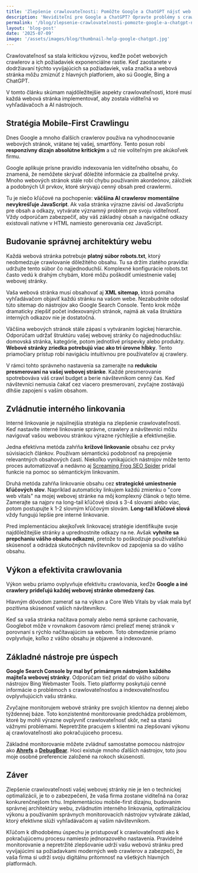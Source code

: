 ```yaml
---
title: 'Zlepšenie crawlovateľnosti: Pomôžte Google a ChatGPT nájsť web vašej firmy'
description: 'Neviditeľní pre Google a ChatGPT? Opravte problémy s crawlovateľnosťou, ktoré skrývajú vašu firmu pred vyhľadávačmi a AI nástrojmi pomocou overených stratégií.'
permalink: '/blog/zlepsenie-crawlovatelnosti-pomozte-google-a-chatgpt-najst-web-vasej-firmy/'
layout: 'blog-post'
date: '2025-07-09'
image: '/assets/images/blog/thumbnail-help-google-chatgpt.jpg'
---
```


Crawlovateľnosť sa stala kritickou výzvou, keďže počet webových crawlerov a ich požiadaviek exponenciálne rastie. Keď zaostanete v dodržiavaní týchto vyvíjajúcich sa požiadaviek, vaša značka a webová stránka môžu zmiznúť z hlavných platforiem, ako sú Google, Bing a ChatGPT.

V tomto článku skúmam najdôležitejšie aspekty crawlovateľnosti, ktoré musí každá webová stránka implementovať, aby zostala viditeľná vo vyhľadávačoch a AI nástrojoch.

## **Stratégia Mobile-First Crawlingu**

Dnes Google a mnoho ďalších crawlerov používa na vyhodnocovanie webových stránok, vrátane tej vašej, smartfóny. Tento posun robí **responzívny dizajn absolútne kritickým** a už nie voliteľným pre akúkoľvek firmu.

Google aplikuje prísne pravidlo indexovania len viditeľného obsahu, čo znamená, že nemôžete skrývať dôležité informácie za zbaliteľné prvky. Mnoho webových stránok stále robí chybu používaním akordeónov, záložiek a podobných UI prvkov, ktoré skrývajú cenný obsah pred crawlermi.

Tu je niečo kľúčové na pochopenie: **väčšina AI crawlerov momentálne nevykreśľuje JavaScript**. Ak vaša stránka výrazne závisí od JavaScriptu pre obsah a odkazy, vytvárate významný problém pre svoju viditeľnosť. Vždy odporúčam zabezpečiť, aby váš základný obsah a navigačné odkazy existovali natívne v HTML namiesto generovania cez JavaScript.

## **Budovanie správnej architektúry webu**

Každá webová stránka potrebuje **platný súbor robots.txt**, ktorý neobmedzuje crawlovanie dôležitého obsahu. Tu sa držím zlatého pravidla: udržujte tento súbor čo najjednoduchší. Komplexné konfigurácie robots.txt často vedú k drahým chybám, ktoré môžu poškodiť umiestnenie vašej webovej stránky.

Vaša webová stránka musí obsahovať aj **XML sitemap**, ktorá pomáha vyhľadávačom objaviť každú stránku na vašom webe. Nezabudnite odoslať túto sitemap do nástrojov ako Google Search Console. Tento krok môže dramaticky zlepšiť počet indexovaných stránok, najmä ak vaša štruktúra interných odkazov nie je dostatočná.

Väčšina webových stránok stále zápasí s vytváraním logickej hierarchie. Odporúčam udržať štruktúru vašej webovej stránky čo najjednoduchšiu: domovská stránka, kategórie, potom jednotlivé príspevky alebo produkty. **Webové stránky zriedka potrebujú viac ako tri úrovne hĺbky**. Tento priamočiary prístup robí navigáciu intuitívnou pre používateľov aj crawlery.

V rámci tohto správneho nastavenia sa zamerajte na **redukciu presmerovaní na vašej webovej stránke**. Každé presmerovanie spotrebováva váš crawl budget a berie návštevníkom cenný čas. Keď návštevníci nemusia čakať cez viacero presmerovaní, zvyčajne zostávajú dlhšie zapojení s vaším obsahom.

## **Zvládnutie interného linkovania**

Interné linkovanie je najsilnejšia stratégia na zlepšenie crawlovateľnosti. Keď nastavíte interné linkovanie správne, crawlery a návštevníci môžu navigovať vašou webovou stránkou výrazne rýchlejšie a efektívnejšie.

Jedna efektívna metóda zahŕňa **krížové linkovanie** obsahu cez prvky súvisiacich článkov. Používam sémantickú podobnosť na prepojenie relevantných obsahových častí. Niekoľko vynikajúcich nástrojov môže tento proces automatizovať a nedávno aj [Screaming Frog SEO Spider](https://www.screamingfrog.co.uk/seo-spider/) pridal funkcie na pomoc so sémantickým linkovaním.

Druhá metóda zahŕňa linkovanie obsahu cez **strategické umiestnenie kľúčových slov**. Napríklad automaticky linkujem každú zmienku o "core web vitals" na mojej webovej stránke na môj komplexný článok o tejto téme. Zamerajte sa najprv na long-tail kľúčové slová s 3-4 slovami alebo viac, potom postupujte k 1-2 slovným kľúčovým slovám. **Long-tail kľúčové slová** vždy fungujú lepšie pre interné linkovanie.

Pred implementáciou akejkoľvek linkovacej stratégie identifikujte svoje najdôležitejšie stránky a uprednostnite odkazy na ne. Avšak **vyhnite sa prepchaniu vášho obsahu odkazmi**, pretože to poškodzuje používateľskú skúsenosť a odrádzá skutočných návštevníkov od zapojenia sa do vášho obsahu.

## **Výkon a efektivita crawlovania**

Výkon webu priamo ovplyvňuje efektivitu crawlovania, keďže **Google a iné crawlery prideľujú každej webovej stránke obmedzený čas**.

Hlavným dôvodom zamerať sa na výkon a Core Web Vitals by však mala byť pozitívna skúsenosť vašich návštevníkov.

Keď sa vaša stránka načítava pomaly alebo nemá správne cachovanie, Googlebot môže v rovnakom časovom rámci preliezť menej stránok v porovnaní s rýchlo načítavajúcim sa webom. Toto obmedzenie priamo ovplyvňuje, koľko z vášho obsahu je objavené a indexované.

## **Základné nástroje pre úspech**

**Google Search Console by mal byť primárnym nástrojom každého majiteľa webovej stránky**. Odporúčam tiež pridať do vášho súboru nástrojov Bing Webmaster Tools. Tieto platformy poskytujú cenné informácie o problémoch s crawlovateľnosťou a indexovateľnosťou ovplyvňujúcich vašu stránku.

Zvyčajne monitorujem webové stránky pre svojich klientov na dennej alebo týždennej báze. Toto konzistentné monitorovanie predchádza problémom, ktoré by mohli výrazne ovplyvniť crawlovateľnosť skôr, než sa stanú vážnymi problémami. Nepretržite pracujem s klientmi na zlepšovaní výkonu aj crawlovateľnosti ako pokračujúceho procesu.

Základné monitorovanie môžete zvládnuť samostatne pomocou nástrojov ako [**Ahrefs**](https://ahrefs.com/) a [**DebugBear**](https://www.debugbear.com/). Hoci existuje mnoho ďalších nástrojov, toto jsou moje osobné preferencie založené na rokoch skúseností.

## **Záver**

Zlepšenie crawlovateľnosti vašej webovej stránky nie je len o technickej optimalizácii, je to o zabezpečení, že vaša firma zostane viditeľná na čoraz konkurenčnejšom trhu. Implementáciou mobile-first dizajnu, budovaním správnej architektúry webu, zvládnutím interného linkovania, optimalizáciou výkonu a používaním správnych monitorovacích nástrojov vytvárate základ, ktorý efektívne slúži vyhľadávačom aj vašim návštevníkom.

Kľúčom k dlhodobému úspechu je pristupovať k crawlovateľnosti ako k pokračujúcemu procesu namiesto jednorazového nastavenia. Pravidelné monitorovanie a nepretržité zlepšovanie udrží vašu webovú stránku pred vyvíjajúcimi sa požiadavkami moderných web crawlerov a zabezpečí, že vaša firma si udrží svoju digitálnu prítomnosť na všetkých hlavných platformách.
